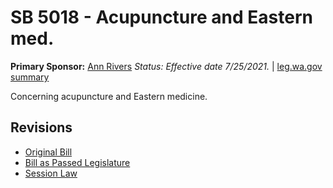 # SB 5018 - Acupuncture and Eastern med.
**Primary Sponsor:** [Ann Rivers](/person/leg/ann.rivers.md)
*Status: Effective date 7/25/2021.* | [leg.wa.gov summary](https://app.leg.wa.gov/billsummary?BillNumber=5018&Year=2021)

Concerning acupuncture and Eastern medicine.

## Revisions
* [Original Bill](1/)
* [Bill as Passed Legislature](1/)
* [Session Law](1/)